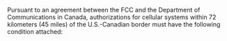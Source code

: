 Pursuant to an agreement between the FCC and the Department of Communications in Canada, authorizations for cellular systems within 72 kilometers (45 miles) of the U.S.-Canadian border must have the following condition attached:
                      

